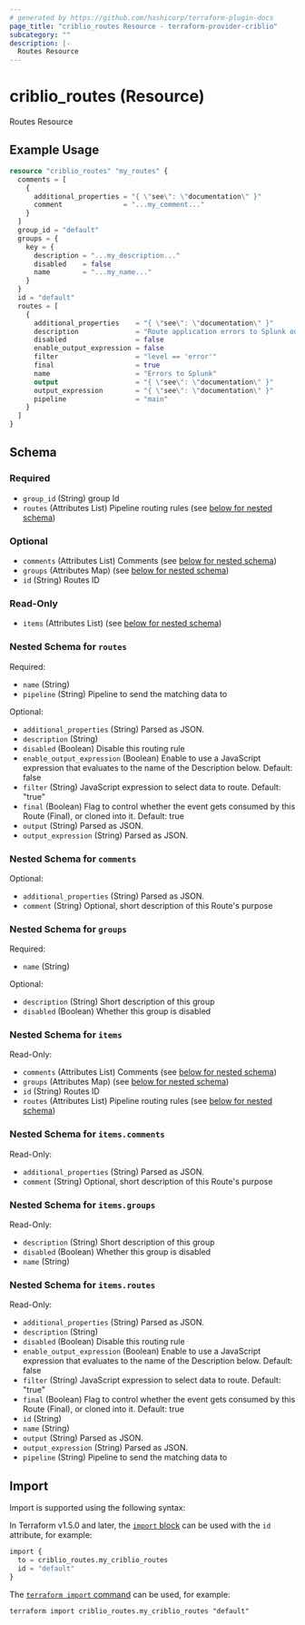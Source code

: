 ```yaml
---
# generated by https://github.com/hashicorp/terraform-plugin-docs
page_title: "criblio_routes Resource - terraform-provider-criblio"
subcategory: ""
description: |-
  Routes Resource
---
```


# criblio_routes (Resource)

Routes Resource

## Example Usage

```terraform
resource "criblio_routes" "my_routes" {
  comments = [
    {
      additional_properties = "{ \"see\": \"documentation\" }"
      comment               = "...my_comment..."
    }
  ]
  group_id = "default"
  groups = {
    key = {
      description = "...my_description..."
      disabled    = false
      name        = "...my_name..."
    }
  }
  id = "default"
  routes = [
    {
      additional_properties    = "{ \"see\": \"documentation\" }"
      description              = "Route application errors to Splunk output"
      disabled                 = false
      enable_output_expression = false
      filter                   = "level == 'error'"
      final                    = true
      name                     = "Errors to Splunk"
      output                   = "{ \"see\": \"documentation\" }"
      output_expression        = "{ \"see\": \"documentation\" }"
      pipeline                 = "main"
    }
  ]
}
```

<!-- schema generated by tfplugindocs -->
## Schema

### Required

- `group_id` (String) group Id
- `routes` (Attributes List) Pipeline routing rules (see [below for nested schema](#nestedatt--routes))

### Optional

- `comments` (Attributes List) Comments (see [below for nested schema](#nestedatt--comments))
- `groups` (Attributes Map) (see [below for nested schema](#nestedatt--groups))
- `id` (String) Routes ID

### Read-Only

- `items` (Attributes List) (see [below for nested schema](#nestedatt--items))

<a id="nestedatt--routes"></a>
### Nested Schema for `routes`

Required:

- `name` (String)
- `pipeline` (String) Pipeline to send the matching data to

Optional:

- `additional_properties` (String) Parsed as JSON.
- `description` (String)
- `disabled` (Boolean) Disable this routing rule
- `enable_output_expression` (Boolean) Enable to use a JavaScript expression that evaluates to the name of the Description below. Default: false
- `filter` (String) JavaScript expression to select data to route. Default: "true"
- `final` (Boolean) Flag to control whether the event gets consumed by this Route (Final), or cloned into it. Default: true
- `output` (String) Parsed as JSON.
- `output_expression` (String) Parsed as JSON.


<a id="nestedatt--comments"></a>
### Nested Schema for `comments`

Optional:

- `additional_properties` (String) Parsed as JSON.
- `comment` (String) Optional, short description of this Route's purpose


<a id="nestedatt--groups"></a>
### Nested Schema for `groups`

Required:

- `name` (String)

Optional:

- `description` (String) Short description of this group
- `disabled` (Boolean) Whether this group is disabled


<a id="nestedatt--items"></a>
### Nested Schema for `items`

Read-Only:

- `comments` (Attributes List) Comments (see [below for nested schema](#nestedatt--items--comments))
- `groups` (Attributes Map) (see [below for nested schema](#nestedatt--items--groups))
- `id` (String) Routes ID
- `routes` (Attributes List) Pipeline routing rules (see [below for nested schema](#nestedatt--items--routes))

<a id="nestedatt--items--comments"></a>
### Nested Schema for `items.comments`

Read-Only:

- `additional_properties` (String) Parsed as JSON.
- `comment` (String) Optional, short description of this Route's purpose


<a id="nestedatt--items--groups"></a>
### Nested Schema for `items.groups`

Read-Only:

- `description` (String) Short description of this group
- `disabled` (Boolean) Whether this group is disabled
- `name` (String)


<a id="nestedatt--items--routes"></a>
### Nested Schema for `items.routes`

Read-Only:

- `additional_properties` (String) Parsed as JSON.
- `description` (String)
- `disabled` (Boolean) Disable this routing rule
- `enable_output_expression` (Boolean) Enable to use a JavaScript expression that evaluates to the name of the Description below. Default: false
- `filter` (String) JavaScript expression to select data to route. Default: "true"
- `final` (Boolean) Flag to control whether the event gets consumed by this Route (Final), or cloned into it. Default: true
- `id` (String)
- `name` (String)
- `output` (String) Parsed as JSON.
- `output_expression` (String) Parsed as JSON.
- `pipeline` (String) Pipeline to send the matching data to

## Import

Import is supported using the following syntax:

In Terraform v1.5.0 and later, the [`import` block](https://developer.hashicorp.com/terraform/language/import) can be used with the `id` attribute, for example:

```terraform
import {
  to = criblio_routes.my_criblio_routes
  id = "default"
}
```

The [`terraform import` command](https://developer.hashicorp.com/terraform/cli/commands/import) can be used, for example:

```shell
terraform import criblio_routes.my_criblio_routes "default"
```
